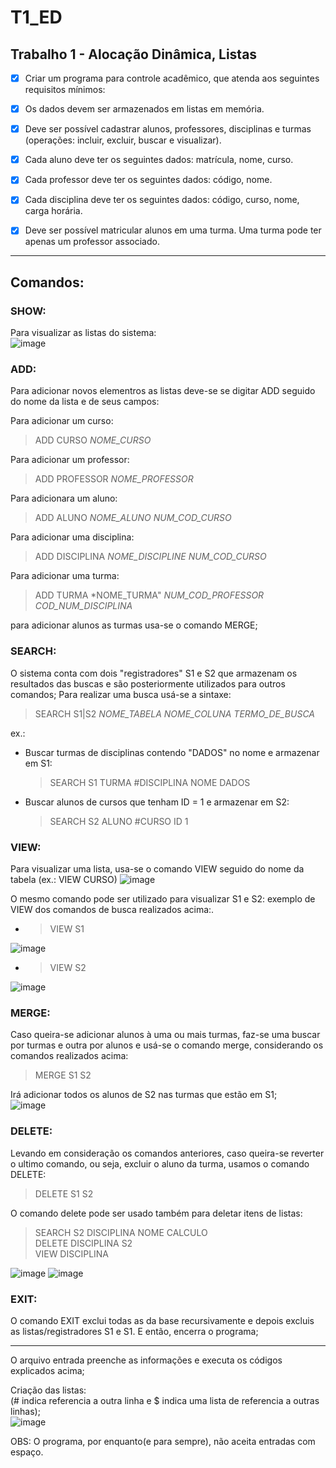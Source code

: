 # T1_ED

## Trabalho 1 - Alocação Dinâmica, Listas

- [x] Criar um programa para controle acadêmico, que atenda aos seguintes requisitos mínimos:

- [x] Os dados devem ser armazenados em listas em memória.

- [x] Deve ser possível cadastrar alunos, professores, disciplinas e turmas (operações: incluir, excluir, buscar e visualizar). 

- [x] Cada aluno deve ter os seguintes dados: matrícula, nome, curso.

- [x] Cada professor deve ter os seguintes dados: código, nome.

- [x] Cada disciplina deve ter os seguintes dados: código, curso, nome, carga horária.

- [x] Deve ser possível matricular alunos em uma turma. Uma turma pode ter apenas um professor associado.

-----------
## Comandos:
### SHOW:
Para visualizar as listas do sistema:  
![image](https://user-images.githubusercontent.com/50972168/201409345-a861b660-a6fe-4be3-96e6-6f6dc6cd8439.png)

### ADD:
Para adicionar novos elementros as listas deve-se se digitar ADD seguido do nome da lista e de seus campos:  

Para adicionar um curso:   
> ADD CURSO *NOME_CURSO*  

Para adicionar um professor:
> ADD PROFESSOR *NOME_PROFESSOR*  

Para adicionara um aluno:  
> ADD ALUNO *NOME_ALUNO* *NUM_COD_CURSO*  

Para adicionar uma disciplina:  
> ADD DISCIPLINA *NOME_DISCIPLINE* *NUM_COD_CURSO*  

Para adicionar uma turma:  
> ADD TURMA *NOME_TURMA" *NUM_COD_PROFESSOR* *COD_NUM_DISCIPLINA*  

para adicionar alunos as turmas usa-se o comando MERGE;

### SEARCH:
O sistema conta com dois "registradores" S1 e S2 que armazenam os resultados das buscas e são posteriormente utilizados para outros comandos;
Para realizar uma busca usá-se a sintaxe:  
> SEARCH S1|S2 *NOME_TABELA* *NOME_COLUNA* *TERMO_DE_BUSCA*

ex.:  
- Buscar turmas de disciplinas contendo "DADOS" no nome e armazenar em S1:  
  >SEARCH S1 TURMA #DISCIPLINA NOME DADOS 
  
- Buscar alunos de cursos que tenham ID = 1 e armazenar em S2:  
  >SEARCH S2 ALUNO #CURSO ID 1
  
  
### VIEW:
Para visualizar uma lista, usa-se o comando VIEW seguido do nome da tabela (ex.: VIEW CURSO)
![image](https://user-images.githubusercontent.com/50972168/201408934-757f6f09-6aa3-4883-bd19-18b54460a88c.png)

O mesmo comando pode ser utilizado para visualizar S1 e S2:
exemplo de VIEW dos comandos de busca realizados acima:.
- > VIEW S1  

![image](https://user-images.githubusercontent.com/50972168/201416522-f5ab658e-2b8a-43cf-8485-bbd0884bd51a.png)


- > VIEW S2 

![image](https://user-images.githubusercontent.com/50972168/201416392-c26a1920-d15b-4d9e-828d-3281309a1ade.png)


### MERGE:
Caso queira-se adicionar alunos à uma ou mais turmas, faz-se uma buscar por turmas e outra por alunos e usá-se o comando merge, considerando os comandos realizados acima:  
> MERGE S1 S2  

Irá adicionar todos os alunos de S2 nas turmas que estão em S1;  
![image](https://user-images.githubusercontent.com/50972168/201417170-536461ef-7334-4d69-838b-3fbffb22a11b.png)


### DELETE:  
Levando em consideração os comandos anteriores, caso queira-se reverter o ultimo comando, ou seja, excluir o aluno da turma, usamos o comando DELETE:  
> DELETE S1 S2  

O comando delete pode ser usado também para deletar itens de listas:  

> SEARCH S2 DISCIPLINA NOME CALCULO  
> DELETE DISCIPLINA S2  
> VIEW DISCIPLINA  

![image](https://user-images.githubusercontent.com/50972168/201425858-5f641270-8539-40b0-921b-dc09101c42ff.png)
![image](https://user-images.githubusercontent.com/50972168/201422433-e1b87e08-4890-4413-a0b9-bfab43922d8e.png)

### EXIT:
O comando EXIT exclui todas as da base recursivamente e depois excluis as listas/registradores S1 e S1. E então, encerra o programa;  

---------------------------

O arquivo entrada preenche as informações e executa os códigos explicados acima;  

Criação das listas:  
(# indica referencia a outra linha e $ indica uma lista de referencia a outras linhas);  
![image](https://user-images.githubusercontent.com/50972168/201425061-091517ed-2074-4f85-9340-ed4bb988c79b.png)


OBS: O programa, por enquanto(e para sempre), não aceita entradas com espaço.  

